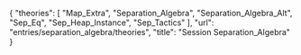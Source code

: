{
    "theories": [
        "Map_Extra",
        "Separation_Algebra",
        "Separation_Algebra_Alt",
        "Sep_Eq",
        "Sep_Heap_Instance",
        "Sep_Tactics"
    ],
    "url": "entries/separation_algebra/theories",
    "title": "Session Separation_Algebra"
}
